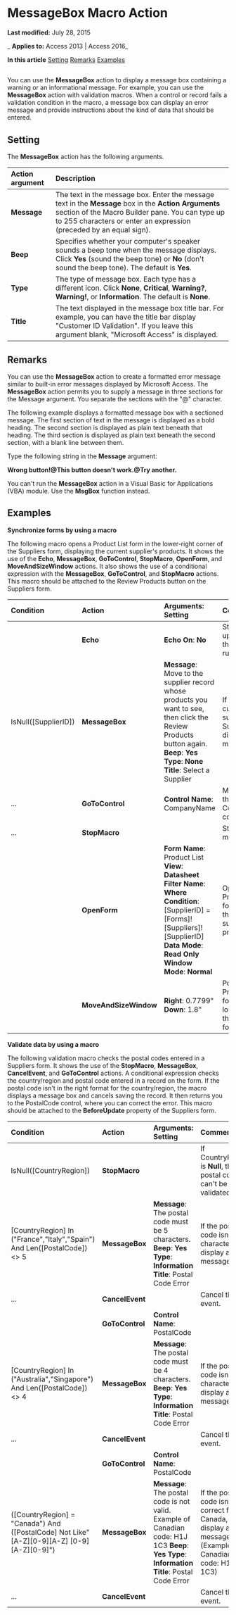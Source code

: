 
# MessageBox Macro Action

 **Last modified:** July 28, 2015

 _ **Applies to:** Access 2013 | Access 2016_

 **In this article**
[](#sectionSection0)
[Setting](#sectionSection1)
[Remarks](#sectionSection2)
[Examples](#sectionSection3)



## 
<a name="sectionSection0"> </a>

You can use the  **MessageBox** action to display a message box containing a warning or an informational message. For example, you can use the **MessageBox** action with validation macros. When a control or record fails a validation condition in the macro, a message box can display an error message and provide instructions about the kind of data that should be entered.


## Setting
<a name="sectionSection1"> </a>

The  **MessageBox** action has the following arguments.



|**Action argument**|**Description**|
|:-----|:-----|
|**Message**|The text in the message box. Enter the message text in the  **Message** box in the **Action Arguments** section of the Macro Builder pane. You can type up to 255 characters or enter an expression (preceded by an equal sign).|
|**Beep**|Specifies whether your computer's speaker sounds a beep tone when the message displays. Click  **Yes** (sound the beep tone) or **No** (don't sound the beep tone). The default is **Yes**.|
|**Type**|The type of message box. Each type has a different icon. Click  **None**,  **Critical**,  **Warning?**,  **Warning!**, or  **Information**. The default is  **None**.|
|**Title**|The text displayed in the message box title bar. For example, you can have the title bar display "Customer ID Validation". If you leave this argument blank, "Microsoft Access" is displayed.|

## Remarks
<a name="sectionSection2"> </a>

You can use the  **MessageBox** action to create a formatted error message similar to built-in error messages displayed by Microsoft Access. The **MessageBox** action permits you to supply a message in three sections for the Message argument. You separate the sections with the "@" character.

The following example displays a formatted message box with a sectioned message. The first section of text in the message is displayed as a bold heading. The second section is displayed as plain text beneath that heading. The third section is displayed as plain text beneath the second section, with a blank line between them.

Type the following string in the  **Message** argument:

 **Wrong button!@This button doesn't work.@Try another.**

You can't run the  **MessageBox** action in a Visual Basic for Applications (VBA) module. Use the **MsgBox** function instead.


## Examples
<a name="sectionSection3"> </a>

 **Synchronize forms by using a macro**

The following macro opens a Product List form in the lower-right corner of the Suppliers form, displaying the current supplier's products. It shows the use of the  **Echo**, **MessageBox**, **GoToControl**, **StopMacro**, **OpenForm**, and **MoveAndSizeWindow** actions. It also shows the use of a conditional expression with the **MessageBox**, **GoToControl**, and **StopMacro** actions. This macro should be attached to the Review Products button on the Suppliers form.



|**Condition**|**Action**|**Arguments: Setting**|**Comment**|
|:-----|:-----|:-----|:-----|
||**Echo**|**Echo On**: **No**|Stop screen updating while the macro is running.|
|IsNull([SupplierID])|**MessageBox**|**Message**: Move to the supplier record whose products you want to see, then click the Review Products button again. **Beep**: **Yes** **Type**: **None** **Title**: Select a Supplier|If there is no current supplier on the Suppliers form, display a message.|
|... |**GoToControl**|**Control Name**: CompanyName|Move focus to the CompanyName control.|
|...|**StopMacro**||Stop the macro.|
||**OpenForm**|**Form Name**: Product List **View**: **Datasheet** **Filter Name**: **Where Condition**: [SupplierID] = [Forms]![Suppliers]![SupplierID] **Data Mode**: **Read Only** **Window Mode**: **Normal**|Open the Product List form and show the current supplier's products.|
||**MoveAndSizeWindow**|**Right**: 0.7799" **Down**: 1.8"|Position the Product List form in the lower right of the Suppliers form.|
 **Validate data by using a macro**

The following validation macro checks the postal codes entered in a Suppliers form. It shows the use of the  **StopMacro**, **MessageBox**, **CancelEvent**, and **GoToControl** actions. A conditional expression checks the country/region and postal code entered in a record on the form. If the postal code isn't in the right format for the country/region, the macro displays a message box and cancels saving the record. It then returns you to the PostalCode control, where you can correct the error. This macro should be attached to the **BeforeUpdate** property of the Suppliers form.



|**Condition**|**Action**|**Arguments: Setting**|**Comment**|
|:-----|:-----|:-----|:-----|
|IsNull([CountryRegion])|**StopMacro**||If CountryRegion is  **Null**, the postal code can't be validated.|
|[CountryRegion] In ("France","Italy","Spain") And Len([PostalCode]) <> 5|**MessageBox**|**Message**: The postal code must be 5 characters. **Beep**: **Yes** **Type**: **Information** **Title**: Postal Code Error|If the postal code isn't 5 characters, display a message.|
|...|**CancelEvent**||Cancel the event.|
||**GoToControl**|**Control Name**: PostalCode||
|[CountryRegion] In ("Australia","Singapore") And Len([PostalCode]) <> 4|**MessageBox**|**Message**: The postal code must be 4 characters. **Beep**: **Yes** **Type**: **Information** **Title**: Postal Code Error|If the postal code isn't 4 characters, display a message.|
|...|**CancelEvent**||Cancel the event.|
||**GoToControl**|**Control Name**: PostalCode||
|([CountryRegion] = "Canada") And ([PostalCode] Not Like"[A-Z][0-9][A-Z] [0-9][A-Z][0-9]")|**MessageBox**|**Message**: The postal code is not valid. Example of Canadian code: H1J 1C3 **Beep**: **Yes** **Type**: **Information** **Title**: Postal Code Error|If the postal code isn't correct for Canada, display a message. (Example of Canadian code: H1J 1C3)|
|...|**CancelEvent**||Cancel the event.|
